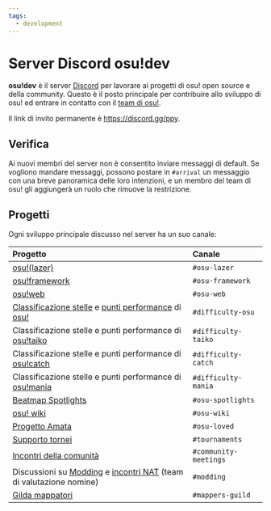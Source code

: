 ```yaml
---
tags:
  - development
---
```


# Server Discord osu!dev

**osu!dev** è il server [Discord](https://discordapp.com) per lavorare ai progetti di osu! open source e della community. Questo è il posto principale per contribuire allo sviluppo di osu! ed entrare in contatto con il [team di osu!](/wiki/People/The_Team).

Il link di invito permanente è <https://discord.gg/ppy>.

## Verifica

Ai nuovi membri del server non è consentito inviare messaggi di default. Se vogliono mandare messaggi, possono postare in `#arrival` un messaggio con una breve panoramica delle loro intenzioni, e un membro del team di osu! gli aggiungerà un ruolo che rimuove la restrizione.

## Progetti

Ogni sviluppo principale discusso nel server ha un suo canale:

| Progetto | Canale |
| :-- | :-- |
| [osu!(lazer)](https://github.com/ppy/osu) | `#osu-lazer` |
| [osu!framework](https://github.com/ppy/osu-framework) | `#osu-framework` |
| [osu!web](https://github.com/ppy/osu-web) | `#osu-web` |
| [Classificazione stelle](/wiki/Beatmapping/Star_rating) e [punti performance](/wiki/Performance_points) di [osu!](/wiki/Game_mode/osu!) | `#difficulty-osu` |
| Classificazione stelle e punti performance di [osu!taiko](/wiki/Game_mode/osu!taiko) | `#difficulty-taiko` |
| Classificazione stelle e punti performance di [osu!catch](/wiki/Game_mode/osu!catch) | `#difficulty-catch` |
| Classificazione stelle e punti performance di [osu!mania](/wiki/Game_mode/osu!mania) | `#difficulty-mania` |
| [Beatmap Spotlights](/wiki/Beatmap_Spotlights) | `#osu-spotlights` |
| [osu! wiki](https://github.com/ppy/osu-wiki) | `#osu-wiki` |
| [Progetto Amata](/wiki/Community/Project_Loved) | `#osu-loved` |
| [Supporto tornei](/wiki/Tournaments/Official_support) | `#tournaments` |
| [Incontri della comunità](/wiki/Community/osu!_community_meetings) | `#community-meetings` |
| Discussioni su [Modding](/wiki/Modding) e [incontri NAT](/wiki/Modding/NAT_meetings) (team di valutazione nomine) | `#modding` |
| [Gilda mappatori](/wiki/Community/Mappers_Guild) | `#mappers-guild` |
